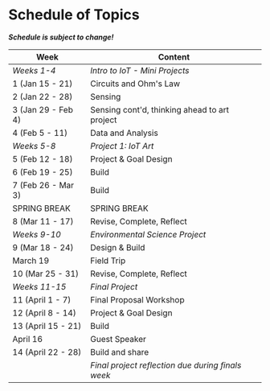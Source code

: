 # Schedule of Topics

***Schedule is subject to change!***

| Week               | Content                                             |
| ------------------ | --------------------------------------------------- |
| *Weeks 1-4*      | *Intro to IoT - Mini Projects*                    |
| 1 (Jan 15 - 21)    | Circuits and Ohm's Law                              |
| 2 (Jan 22 - 28)    | Sensing                                             |
| 3 (Jan 29 - Feb 4) | Sensing cont'd, thinking ahead to art project  |
| 4 (Feb 5 - 11)     | Data and Analysis                                |
| *Weeks 5-8*      | *Project 1: IoT Art*                              |
| 5 (Feb 12 - 18)    | Project & Goal Design                               |
| 6 (Feb 19 - 25)    | Build                                               |
| 7 (Feb 26 - Mar 3) | Build                        |
| SPRING BREAK       | SPRING BREAK                                        |
| 8 (Mar 11 - 17)    | Revise, Complete, Reflect                                |
| *Weeks 9-10*     | *Environmental Science Project*                   |
| 9 (Mar 18 - 24)    | Design & Build                                               |
| March 19 | Field Trip | 
| 10 (Mar 25 - 31)   | Revise, Complete, Reflect                           |
| *Weeks 11-15*    | *Final Project*                                   |
| 11 (April 1 - 7)   | Final Proposal Workshop                             |
| 12 (April 8 - 14)  | Project & Goal Design                               |
| 13 (April 15 - 21) | Build                                               |
| April 16 | Guest Speaker | 
| 14 (April 22 - 28) | Build and share                                     |
|                    | *Final project reflection due during finals week* |
